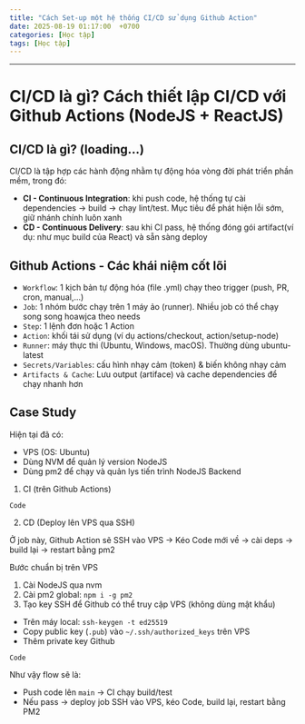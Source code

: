 ```yaml
---
title: "Cách Set-up một hệ thống CI/CD sử dụng Github Action"
date: 2025-08-19 01:17:00  +0700
categories: [Học tập]
tags: [Học tập]
---
```


---

# CI/CD là gì? Cách thiết lập CI/CD với Github Actions (NodeJS + ReactJS)

## CI/CD là gì? (loading...)

CI/CD là tập hợp các hành động nhằm tự động hóa vòng đời phát triển phần mềm, trong đó:
- **CI - Continuous Integration**: khi push code, hệ thống tự cài dependencies -> build -> chạy lint/test. Mục tiêu để phát hiện lỗi sớm, giữ nhánh chính luôn xanh
- **CD - Continuous Delivery**: sau khi CI pass, hệ thống đóng gói artifact(ví dụ: như mục build của React) và sẵn sàng deploy 

## Github Actions - Các khái niệm cốt lõi 

- `Workflow`: 1 kịch bản tự động hóa (file .yml) chạy theo trigger (push, PR, cron, manual,...)
- `Job`: 1 nhóm bước chạy trên 1 máy ảo (runner). Nhiều job có thể chạy song song hoawjca theo needs
- `Step`: 1 lệnh đơn hoặc 1 Action
- `Action`: khối tái sử dụng (ví dụ actions/checkout, action/setup-node)
- `Runner`: máy thực thi (Ubuntu, Windows, macOS). Thường dùng ubuntu-latest
- `Secrets/Variables`: cấu hình nhạy cảm (token) & biến không nhạy cảm
- `Artifacts & Cache`: Lưu output (artiface) và cache dependencies để chạy nhanh hơn

## Case Study

Hiện tại đã có:
- VPS (OS: Ubuntu)
- Dùng NVM để quản lý version NodeJS
- Dùng pm2 để chạy và quản lys tiến trình NodeJS Backend

1. CI (trên Github Actions)

```
Code
```

2. CD (Deploy lên VPS qua SSH)

Ở job này, Github Action sẽ SSH vào VPS -> Kéo Code mới về -> cài deps -> build lại -> restart bằng pm2

Bước chuẩn bị trên VPS
1. Cài NodeJS qua nvm
2. Cài pm2 global: `npm i -g pm2`
3. Tạo key SSH để Github có thể truy cập VPS (không dùng mật khẩu)
- Trên máy local: `ssh-keygen -t ed25519`
- Copy public key (`.pub`) vào `~/.ssh/authorized_keys` trên VPS
- Thêm private key Github

```
Code
```

Như vậy flow sẽ là:
- Push code lên `main` -> CI chạy build/test
- Nếu pass -> deploy job SSH vào VPS, kéo Code, build lại, restart bằng PM2


